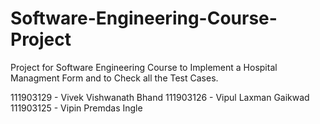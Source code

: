 # Software-Engineering-Course-Project

Project for Software Engineering Course to Implement a Hospital Managment Form and to Check all the Test Cases.


111903129 - Vivek Vishwanath Bhand
111903126 - Vipul Laxman Gaikwad
111903125 - Vipin Premdas Ingle
